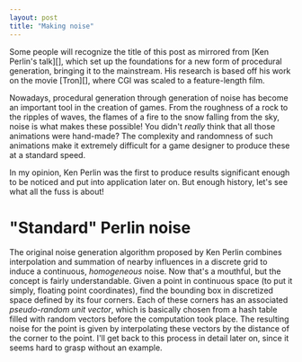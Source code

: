 ```yaml
---
layout: post
title: "Making noise"
---
```


Some people will recognize the title of this post as mirrored from [Ken
Perlin's talk][], which set up the foundations for a new form of
procedural generation, bringing it to the mainstream. His research is based off
his work on the movie [Tron][], where CGI was scaled to a feature-length film.

Nowadays, procedural generation through generation of noise has become an
important tool in the creation of games. From the roughness of a rock to the
ripples of waves, the flames of a fire to the snow falling from the sky, noise
is what makes these possible! You didn't *really* think that all those
animations were hand-made? The complexity and randomness of such animations
make it extremely difficult for a game designer to produce these at a standard
speed.

In my opinion, Ken Perlin was the first to produce results significant enough
to be noticed and put into application later on. But enough history, let's see
what all the fuss is about!

# "Standard" Perlin noise

The original noise generation algorithm proposed by Ken Perlin combines
interpolation and summation of nearby influences in a discrete grid to induce a
continuous, *homogeneous* noise. Now that's a mouthful, but the concept is
fairly understandable. Given a point in continuous space (to put it simply, floating
point coordinates), find the bounding box in discretized space defined by its
four corners. Each of these corners has an associated *pseudo-random unit
vector*, which is basically chosen from a hash table filled with random vectors
before the computation took place. The resulting noise for the point is given
by interpolating these vectors by the distance of the corner to the point. I'll
get back to this process in detail later on, since it seems hard to grasp
without an example.
